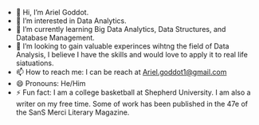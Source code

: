 - 👋 Hi, I’m Ariel Goddot.
- 👀 I’m interested in Data Analytics.
- 🌱 I’m currently learning Big Data Analytics, Data Structures, and Database Management.
- 💞️ I’m looking to gain valuable experinces wihtng the field of Data Analysis, I believe I have the skills and would love to apply it to real life siatuations.
- 📫 How to reach me: I can be reach at Ariel.goddot1@gmail.com 
- 😄 Pronouns: He/Him
- ⚡ Fun fact: I am a college basketball at Shepherd University. I am also a writer on my free time. Some of work has been published in the 47e of the SanS Merci Literary Magazine.

<!---
Agoddo01/Agoddo01 is a ✨ special ✨ repository because its `README.md` (this file) appears on your GitHub profile.
You can click the Preview link to take a look at your changes.
--->
